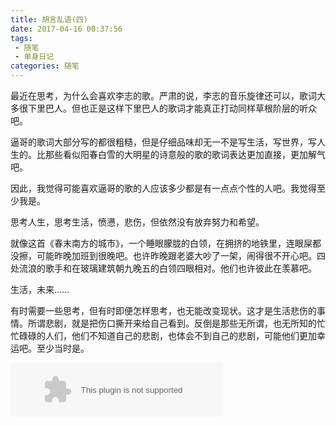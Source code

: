 ```yaml
---
title: 胡言乱语(四)
date: 2017-04-16 00:37:56
tags: 
 - 随笔
 - 单身日记
categories: 随笔
---
```

最近在思考，为什么会喜欢李志的歌。严肃的说，李志的音乐旋律还可以，歌词大多很下里巴人。但也正是这样下里巴人的歌词才能真正打动同样草根阶层的听众吧。

<!--more-->

逼哥的歌词大部分写的都很粗糙，但是仔细品味却无一不是写生活，写世界，写人生的。比那些看似阳春白雪的大明星的诗意般的歌的歌词表达更加直接，更加解气吧。

因此，我觉得可能喜欢逼哥的歌的人应该多少都是有一点点个性的人吧。我觉得至少我是。

思考人生，思考生活，愤懑，悲伤，但依然没有放弃努力和希望。

就像这首《春末南方的城市》，一个睡眼朦胧的白领，在拥挤的地铁里，连眼屎都没擦，可能昨晚加班到很晚吧。也许昨晚跟老婆大吵了一架，闹得很不开心吧。四处流浪的歌手和在玻璃建筑朝九晚五的白领四眼相对。他们也许彼此在羡慕吧。

生活，未来……

有时需要一些思考，但有时即便怎样思考，也无能改变现状。这才是生活悲伤的事情。所谓悲剧，就是把伤口撕开来给自己看到。反倒是那些无所谓，也无所知的忙忙碌碌的人们，他们不知道自己的悲剧，也体会不到自己的悲剧，可能他们更加幸运吧。至少当时是。

<embed src="//music.163.com/style/swf/widget.swf?sid=34200929&type=2&auto=1&width=320&height=66" width="340" height="86"  allowNetworking="all"></embed>


